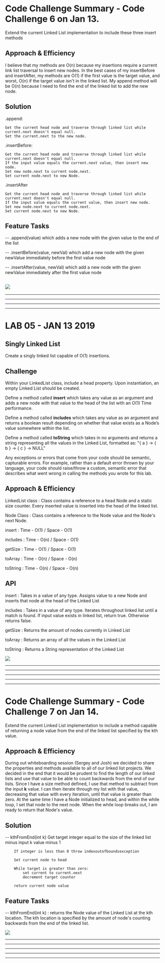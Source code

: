 # Code Challenge Summary - Code Challenge 6 on Jan 13. 

Extend the current Linked List implementation to include these three insert methods

## Approach & Efficiency
I believe that my methods are O(n) because my insertions require a current link list traversal to insert new nodes.  In the best cases of my insertBefore and insertAfter, my methods are O(1) if the first value is the target value, and worst, O(n) if the target value isn't in the linked list.  My append method will be O(n) because I need to find the end of the linked list to add the new node. 

## Solution
.append:

    Get the current head node and traverse through linked list while current.next doesn't equal null.
    Set the current.next to the new node.
.insertBefore:

    Get the current head node and traverse through linked list while current.next doesn't equal null.
    If the input value equals the current.next value, then insert new node.
    Set new node.next to current node.next.
    Set current node.next to new Node.
.insertAfter

    Get the current head node and traverse through linked list while current.next doesn't equal null.
    If the input value equals the current value, then insert new node.
    Set new node.next to current node.next.
    Set current node.next to new Node.


## Feature Tasks
-- .append(value) which adds a new node with the given value to the end of the list

-- .insertBefore(value, newVal) which add a new node with the given newValue immediately before the first value node

-- .insertAfter(value, newVal) which add a new node with the given newValue immediately after the first value node

![](https://github.com/micahThor/data-structures-and-algorithms/blob/master/assets/threeLLinsert.jpg)
---
---
---
---
---


# LAB 05 - JAN 13 2019

## Singly Linked List
Create a singly linked list capable of O(1) insertions.  


## Challenge
Within your LinkedList class, include a head property. Upon instantiation, an empty Linked List should be created.

Define a method called **insert** which takes any value as an argument and adds a new node with that value to the head of the list with an O(1) Time performance.

Define a method called **includes** which takes any value as an argument and returns a boolean result depending on whether that value exists as a Node’s value somewhere within the list.

Define a method called **toString** which takes in no arguments and returns a string representing all the values in the Linked List, formatted as:
"{ a } -> { b } -> { c } -> NULL"

Any exceptions or errors that come from your code should be semantic, capturable errors. For example, rather than a default error thrown by your language, your code should raise/throw a custom, semantic error that describes what went wrong in calling the methods you wrote for this lab.

## Approach & Efficiency

LinkedList class :  Class contains a reference to a head Node and a static size counter.  Every inserted value is inserted into the head of the linked list.

Node Class       :  Class contains a reference to the Node value and the Node's next Node.

insert   : Time - O(1) / Space - O(1)

includes : Time - O(n) / Space - O(1)

getSize  : Time - O(1) / Space - O(1)

toArray  : Time - O(n) / Space - O(n)

toString : Time - O(n) / Space - O(n)

## API
<!-- Description of each method publicly available to your Linked List -->
insert     : Takes in a value of any type.  Assigns value to a new Node and inserts that node at the head of the Linked List

includes   : Takes in a value of any type.  Iterates throughout linked list until a match is found.  If input value exists in linked list, return true.  Otherwise returns false.

getSize    : Returns the amount of nodes currently in Linked List

toArray    : Returns an array of all the values in the Linked List

toString   : Returns a String representation of the Linked List

![](https://github.com/micahThor/data-structures-and-algorithms/blob/master/assets/code%20ch%207.jpg)

---
---
---
---
---

# Code Challenge Summary - Code Challenge 7 on Jan 14. 

Extend the current Linked List implementation to include a method capable of returning a node value from the end of the linked list specified by the kth value.

## Approach & Efficiency

During out whiteboarding session (Sergey and Josh) we decided to share the properties and methods available to all of our linked list projects.  We decided in the end that it would be prudent to find the length of our linked lists and use that value to be able to count backwards from the end of our lists.  Since I have a size method defined, I use that method to subtract from the input **k** value.  I can then iterate through my list with that value, decreasing that value with every iteration, until that value is greater than zero.  At the same time I have a Node initialized to head, and within the while loop, I set that node to the next node.  When the while loop breaks out, I am ready to return that Node's value.


## Solution

-- kthFromEnd(int k)
        Get target integer equal to the size of the linked list minus input k value minus 1
        
        If integer is less than 0 throw indexoutofboundsexception
        
        Set current node to head
        
        While target is greater than zero:
            set current to current.next
            decrement target counter
         
        return current node value

## Feature Tasks

-- kthFromEnd(int k) : returns the Node value of the Linked List at the kth location.  The kth location is specified by the amount of node's counting backwards from the end of the linked list.

![](https://github.com/micahThor/data-structures-and-algorithms/blob/master/assets/threeLLinsert.jpg)

---
---
---
---
---
